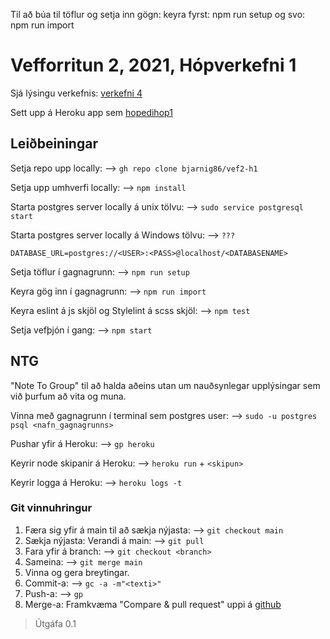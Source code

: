 Til að búa til töflur og setja inn gögn:
keyra fyrst: npm run setup
og svo: npm run import


# Vefforritun 2, 2021, Hópverkefni 1

Sjá lýsingu verkefnis: [verkefni 4](https://github.com/vefforritun/vef2-2021-h1)

Sett upp á Heroku app sem [hopedihop1](https://hopedihop1.herokuapp.com/)

## Leiðbeiningar

Setja repo upp locally: --> `gh repo clone bjarnig86/vef2-h1`

Setja upp umhverfi locally:
--> `npm install`

Starta postgres server locally á unix tölvu:
--> `sudo service postgresql start`

Starta postgres server locally á Windows tölvu:
--> `???`

`DATABASE_URL=postgres://<USER>:<PASS>@localhost/<DATABASENAME>`

Setja töflur í gagnagrunn:
--> `npm run setup`

Keyra gög inn í gagnagrunn:
--> `npm run import`

Keyra eslint á js skjöl og Stylelint á scss skjöl: --> `npm test`

Setja vefþjón í gang:
--> `npm start`

## NTG

"Note To Group" til að halda aðeins utan um nauðsynlegar upplýsingar sem við þurfum að vita og muna.

Vinna með gagnagrunn í terminal sem postgres user: --> `sudo -u postgres psql <nafn_gagnagrunns>`

Pushar yfir á Heroku: --> `gp heroku`

Keyrir node skipanir á Heroku: --> `heroku run` + `<skipun>`

Keyrir logga á Heroku: --> `heroku logs -t`


### Git vinnuhringur
1. Færa sig yfir á main til að sækja nýjasta: --> `git checkout main`
2. Sækja nýjasta: Verandi á main: --> `git pull`
3. Fara yfir á branch: --> `git checkout <branch>`
4. Sameina: --> `git merge main`
5. Vinna og gera breytingar.
6. Commit-a: --> `gc -a -m"<texti>"`
7. Push-a: --> `gp`
8. Merge-a: Framkvæma "Compare & pull request" uppi á [github](https://github.com/bjarnig86/vef2-h1) 

> Útgáfa 0.1

